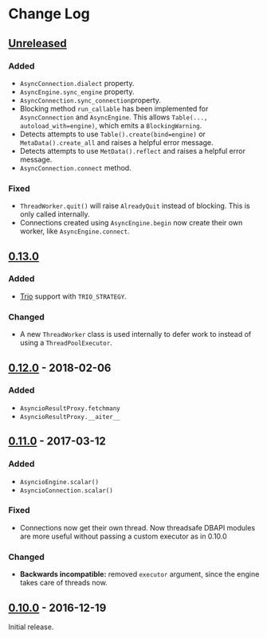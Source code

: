 # Change Log
## [Unreleased][unreleased]
### Added
- `AsyncConnection.dialect` property.
- `AsyncEngine.sync_engine` property.
- `AsyncConnection.sync_connection`property.
- Blocking method `run_callable` has been implemented for
  `AsyncConnection` and `AsyncEngine`. This allows
  `Table(..., autoload_with=engine)`, which emits a `BlockingWarning`.
- Detects attempts to use `Table().create(bind=engine)` or
  `MetaData().create_all` and raises a helpful error message.
- Detects attempts to use `MetData().reflect` and raises a helpful
  error message.
- `AsyncConnection.connect` method.

### Fixed
- `ThreadWorker.quit()` will raise `AlreadyQuit` instead of blocking.
  This is only called internally.
- Connections created using `AsyncEngine.begin` now create their own
  worker, like `AsyncEngine.connect`.

## [0.13.0][0.13.0]
### Added
- [Trio] support with `TRIO_STRATEGY`.

### Changed
- A new `ThreadWorker` class is used internally to defer work to instead
  of using a `ThreadPoolExecutor`.

[Trio]: https://github.com/python-trio/trio

## [0.12.0] - 2018-02-06
### Added
- `AsyncioResultProxy.fetchmany`
- `AsyncioResultProxy.__aiter__`

## [0.11.0] - 2017-03-12
### Added
- `AsyncioEngine.scalar()`
- `AsyncioConnection.scalar()`

### Fixed
- Connections now get their own thread. Now threadsafe DBAPI modules are more
  useful without passing a custom executor as in 0.10.0

### Changed
- **Backwards incompatible:** removed `executor` argument, since the engine
  takes care of threads now.


## [0.10.0] - 2016-12-19
Initial release.

[unreleased]: https://github.com/RazerM/sqlalchemy_aio/compare/0.13.0...HEAD
[0.13.0]: https://github.com/RazerM/sqlalchemy_aio/compare/0.12.0...0.13.0
[0.12.0]: https://github.com/RazerM/sqlalchemy_aio/compare/0.11.0...0.12.0
[0.11.0]: https://github.com/RazerM/sqlalchemy_aio/compare/0.10.0...0.11.0
[0.10.0]: https://github.com/RazerM/sqlalchemy_aio/compare/458d37d8...0.10.0
